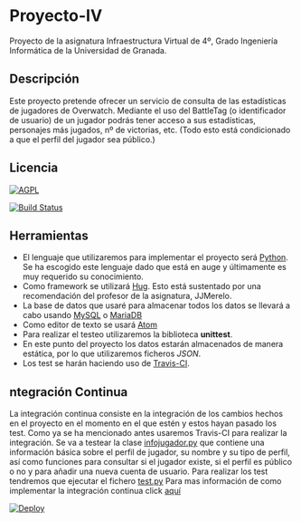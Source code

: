 # Proyecto-IV
Proyecto de la asignatura Infraestructura Virtual de 4º, Grado Ingeniería Informática de la Universidad de Granada.

## Descripción
Este proyecto pretende ofrecer un servicio de consulta de las estadísticas de jugadores de Overwatch.
Mediante el uso del BattleTag (o identificador de usuario) de un jugador podrás tener acceso a sus estadísticas, personajes más jugados, nº de victorias, etc. (Todo esto está condicionado a que el perfil del jugador sea público.)

## Licencia
[![AGPL](https://camo.githubusercontent.com/cb1d26ec555a33e9f09fe279b5edc49996a3bb3b/68747470733a2f2f696d672e736869656c64732e696f2f62616467652f4c6963656e73652d4147504c25323076332d626c75652e737667)](https://www.gnu.org/licenses/agpl.html)

[![Build Status](https://travis-ci.org/JmZero/Proyecto-IV.svg?branch=master)](https://travis-ci.org/JmZero/Proyecto-IV)

## Herramientas
* El lenguaje que utilizaremos para implementar el proyecto será [Python](https://www.python.org/). Se ha escogido este lenguaje dado que está en auge y últimamente es muy requerido su conocimiento.
* Como framework se utilizará [Hug](http://www.hug.rest). Esto está sustentado por una recomendación del profesor de la asignatura, JJMerelo.
* La base de datos que usaré para almacenar todos los datos se llevará a cabo usando [MySQL](https://www.mysql.com/) o [MariaDB](https://mariadb.org/)
* Como editor de texto se usará [Atom](https://atom.io/)
* Para realizar el testeo utilizaremos la biblioteca **unittest**.
* En este punto del proyecto los datos estarán almacenados de manera estática, por lo que utilizaremos ficheros *JSON*.
* Los test se harán haciendo uso de [Travis-CI](https://travis-ci.com/).

## ntegración Continua
La integración continua consiste en la integración de los cambios hechos en el proyecto en el momento en el que estén y estos hayan pasado los test.
Como ya se ha mencionado antes usaremos Travis-CI para realizar la integración.
Se va a testear la clase [infojugador.py](https://github.com/JmZero/Proyecto-IV/blob/master/src/infojugador.py) que contiene una información básica sobre el perfil de jugador, su nombre y su tipo de perfil, así como funciones para consultar si el jugador existe, si el perfil es público o no y para añadir una nueva cuenta de usuario.
Para realizar los test tendremos que ejecutar el fichero [test.py](https://github.com/JmZero/Proyecto-IV/blob/master/src/test.py)
Para mas información de como implementar la integración continua click [aquí](https://github.com/JmZero/Proyecto-IV/blob/master/doc/InteracionContinua.md)

[![Deploy](https://www.herokucdn.com/deploy/button.png)](https://heroku.com/deploy)
